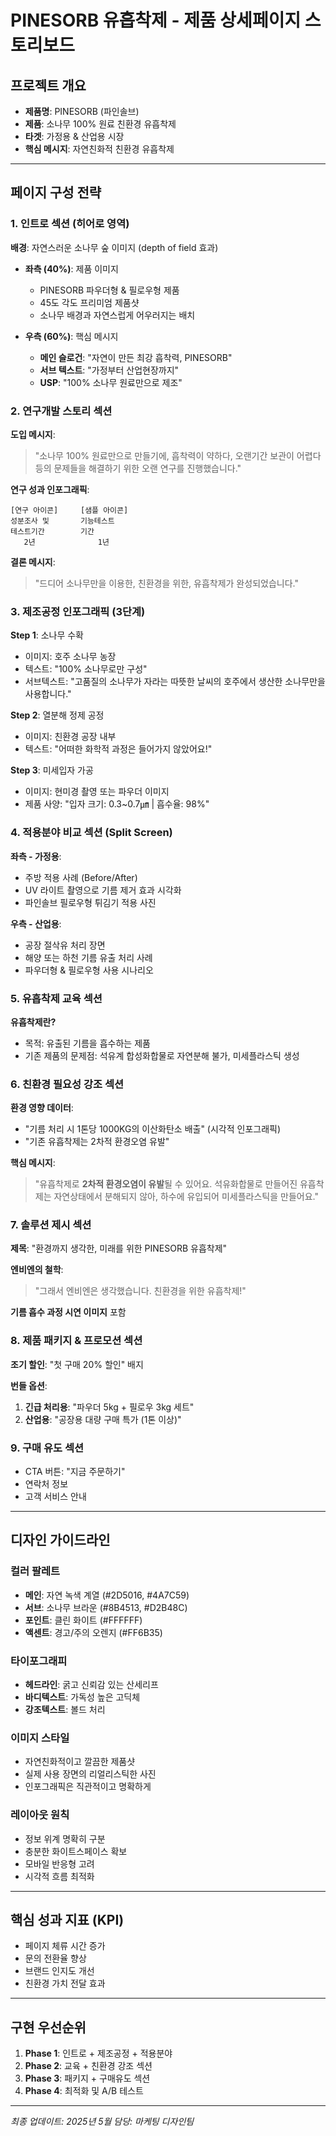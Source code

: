 # PINESORB 유흡착제 - 제품 상세페이지 스토리보드

## 프로젝트 개요
- **제품명**: PINESORB (파인솔브)
- **제품**: 소나무 100% 원료 친환경 유흡착제
- **타겟**: 가정용 & 산업용 시장
- **핵심 메시지**: 자연친화적 친환경 유흡착제

---

## 페이지 구성 전략

### 1. 인트로 섹션 (히어로 영역)
**배경**: 자연스러운 소나무 숲 이미지 (depth of field 효과)
- **좌측 (40%)**: 제품 이미지
  - PINESORB 파우더형 & 필로우형 제품
  - 45도 각도 프리미엄 제품샷
  - 소나무 배경과 자연스럽게 어우러지는 배치
  
- **우측 (60%)**: 핵심 메시지
  - **메인 슬로건**: "자연이 만든 최강 흡착력, PINESORB"
  - **서브 텍스트**: "가정부터 산업현장까지"
  - **USP**: "100% 소나무 원료만으로 제조"

### 2. 연구개발 스토리 섹션
**도입 메시지**:
> "소나무 100% 원료만으로 만들기에, 흡착력이 약하다, 오랜기간 보관이 어렵다 등의 문제들을 해결하기 위한 오랜 연구를 진행했습니다."

**연구 성과 인포그래픽**:
```
[연구 아이콘]     [샘플 아이콘]
성분조사 및       기능테스트
테스트기간        기간
   2년              1년
```

**결론 메시지**:
> "드디어 소나무만을 이용한, 친환경을 위한, 유흡착제가 완성되었습니다."

### 3. 제조공정 인포그래픽 (3단계)
**Step 1**: 소나무 수확
- 이미지: 호주 소나무 농장
- 텍스트: "100% 소나무로만 구성"
- 서브텍스트: "고품질의 소나무가 자라는 따뜻한 날씨의 호주에서 생산한 소나무만을 사용합니다."

**Step 2**: 열분해 정제 공정
- 이미지: 친환경 공장 내부
- 텍스트: "어떠한 화학적 과정은 들어가지 않았어요!"

**Step 3**: 미세입자 가공
- 이미지: 현미경 촬영 또는 파우더 이미지
- 제품 사양: "입자 크기: 0.3~0.7㎛ | 흡수율: 98%"

### 4. 적용분야 비교 섹션 (Split Screen)
**좌측 - 가정용**:
- 주방 적용 사례 (Before/After)
- UV 라이트 촬영으로 기름 제거 효과 시각화
- 파인솔브 필로우형 튀김기 적용 사진

**우측 - 산업용**:
- 공장 절삭유 처리 장면
- 해양 또는 하천 기름 유출 처리 사례
- 파우더형 & 필로우형 사용 시나리오

### 5. 유흡착제 교육 섹션
**유흡착제란?**
- 목적: 유출된 기름을 흡수하는 제품
- 기존 제품의 문제점: 석유계 합성화합물로 자연분해 불가, 미세플라스틱 생성

### 6. 친환경 필요성 강조 섹션
**환경 영향 데이터**:
- "기름 처리 시 1톤당 1000KG의 이산화탄소 배출" (시각적 인포그래픽)
- "기존 유흡착제는 2차적 환경오염 유발"

**핵심 메시지**:
> "유흡착제로 **2차적 환경오염이 유발**될 수 있어요. 석유화합물로 만들어진 유흡착제는 자연상태에서 분해되지 않아, 하수에 유입되어 미세플라스틱을 만들어요."

### 7. 솔루션 제시 섹션
**제목**: "환경까지 생각한, 미래를 위한 PINESORB 유흡착제"

**엔비엔의 철학**:
> "그래서 엔비엔은 생각했습니다. 친환경을 위한 유흡착제!"

**기름 흡수 과정 시연 이미지** 포함

### 8. 제품 패키지 & 프로모션 섹션
**조기 할인**: "첫 구매 20% 할인" 배지

**번들 옵션**:
1. **긴급 처리용**: "파우더 5kg + 필로우 3kg 세트"
2. **산업용**: "공장용 대량 구매 특가 (1톤 이상)"

### 9. 구매 유도 섹션
- CTA 버튼: "지금 주문하기"
- 연락처 정보
- 고객 서비스 안내

---

## 디자인 가이드라인

### 컬러 팔레트
- **메인**: 자연 녹색 계열 (#2D5016, #4A7C59)
- **서브**: 소나무 브라운 (#8B4513, #D2B48C)
- **포인트**: 클린 화이트 (#FFFFFF)
- **액센트**: 경고/주의 오렌지 (#FF6B35)

### 타이포그래피
- **헤드라인**: 굵고 신뢰감 있는 산세리프
- **바디텍스트**: 가독성 높은 고딕체
- **강조텍스트**: 볼드 처리

### 이미지 스타일
- 자연친화적이고 깔끔한 제품샷
- 실제 사용 장면의 리얼리스틱한 사진
- 인포그래픽은 직관적이고 명확하게

### 레이아웃 원칙
- 정보 위계 명확히 구분
- 충분한 화이트스페이스 확보
- 모바일 반응형 고려
- 시각적 흐름 최적화

---

## 핵심 성과 지표 (KPI)
- 페이지 체류 시간 증가
- 문의 전환율 향상
- 브랜드 인지도 개선
- 친환경 가치 전달 효과

---

## 구현 우선순위
1. **Phase 1**: 인트로 + 제조공정 + 적용분야
2. **Phase 2**: 교육 + 친환경 강조 섹션
3. **Phase 3**: 패키지 + 구매유도 섹션
4. **Phase 4**: 최적화 및 A/B 테스트

---

*최종 업데이트: 2025년 5월*
*담당: 마케팅 디자인팀*
